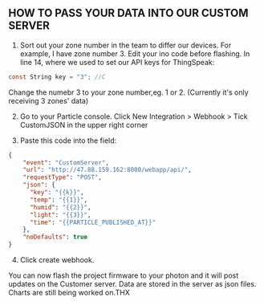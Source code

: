 ## HOW TO PASS YOUR DATA INTO OUR CUSTOM SERVER


1. Sort out your zone number in the team to differ our devices. For example, I have zone number 3.
Edit your ino code before flashing. In line 14, where we used to set our API keys for ThingSpeak:
```c
const String key = "3"; //C
```
Change the numebr 3 to your zone number,eg. 1 or 2. (Currently it's only receiving 3 zones' data)

2. Go to your Particle console. Click New Integration > Webhook > Tick CustomJSON in the upper right corner

3. Paste this code into the field: 

```json
{
    "event": "CustomServer",
    "url": "http://47.88.159.162:8000/webapp/api/",
    "requestType": "POST",
    "json": {
      "key": "{{k}}",
      "temp": "{{1}}",
      "humid": "{{2}}",
      "light": "{{3}}",
      "time": "{{PARTICLE_PUBLISHED_AT}}"
    },
    "noDefaults": true
}
```

4. Click create webhook.

You can now flash the project firmware to your photon and it will post updates on the Customer server. Data are stored in the server as json files. Charts are still being worked on.THX
